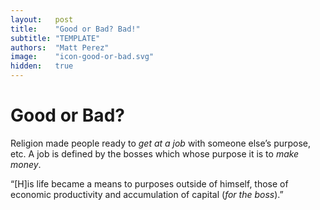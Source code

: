 ```yaml
---
layout:   post
title:    "Good or Bad? Bad!"
subtitle: "TEMPLATE"
authors:  "Matt Perez"
image:    "icon-good-or-bad.svg"
hidden:   true
---
```


<div style='display:none; '>
 <p><em>Escape from Freedom</em> was published in 1941. Pim de Morre, co-founder of <em>Corporate Rebels</em>, reminded me of it (he is reading it!). I read it when I was 18-19 years old (I am a mere 73 now).</p>
</div>

<h1>Good or Bad?</h1>
 <p>Religion made people ready to <em>get at a job</em> with someone else&rsquo;s purpose, etc. A job is defined by the bosses which whose purpose it is to <em>make money</em>.</p>
 
  <div class="_citation">
    &ldquo;[H]is life became a means to purposes outside of himself, those of economic productivity and accumulation of capital (<em>for the boss</em>).&rdquo;
  </div>